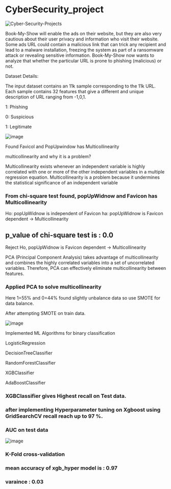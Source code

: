 # CyberSecurity_project


![Cyber-Security-Projects](https://user-images.githubusercontent.com/94167271/189382980-d379944b-732a-4d34-a789-a22dda748881.jpg)


Book-My-Show will enable the ads on their website, but they are also very cautious about their user privacy and information who visit their website. Some ads URL could contain a malicious link that can trick any recipient and lead to a malware installation, freezing the system as part of a ransomware attack or revealing sensitive information. Book-My-Show now wants to analyze that whether the particular URL is prone to phishing (malicious) or not.

Dataset Details: 

The input dataset contains an 11k sample corresponding to the 11k URL. Each sample contains 32 features that give a different and unique description of URL ranging from -1,0,1.

 1: Phishing

 0: Suspicious

 1: Legitimate

![image](https://user-images.githubusercontent.com/94167271/189637556-8cff5731-c127-4f7c-ba31-7034c2b3d237.png)

Found Favicol and PopUpwindow has Multicollinearity

multicollinearity and why it is a problem?

Multicollinearity exists whenever an independent variable is highly correlated with one or more of the other independent variables in a multiple regression equation. Multicollinearity is a problem because it undermines the statistical significance of an independent variable

### From chi-square test  found, popUpWidnow and Favicon has Multicollinearity

Ho: popUpWidnow is independent of Favicon
ha: popUpWidnow is Favicon dependent -> Multicollinearity

p_value of chi-square test is : 0.0
---------------------------------------------------------
Reject Ho, popUpWidnow is Favicon dependent -> Multicollinearity

PCA (Principal Component Analysis) takes advantage of multicollinearity and combines the highly correlated variables into a set of uncorrelated variables. Therefore, PCA can effectively eliminate multicollinearity between features.

### Applied PCA to solve multicollinearity

Here 1=55% and 0=44% found slightly unbalance data so use SMOTE for data balance.

After attempting SMOTE on train data.

![image](https://user-images.githubusercontent.com/94167271/189640166-616133a7-a18f-4369-8bfe-e2c797984fe1.png)

Implemented ML Algorithms for binary classification

   LogisticRegression

   DecisionTreeClassifier

   RandomForestClassifier

   XGBClassifier

   AdaBoostClassifier

### XGBClassifier gives Highest recall on Test data.
### after implementing Hyperparameter tuning on Xgboost using GridSearchCV recall reach up to 97 %.

### AUC on test data
![image](https://user-images.githubusercontent.com/94167271/189651768-58055b7d-5eb6-4eb3-8b3d-65cdb43c89c4.png)

### K-Fold cross-validation

### mean accuracy of xgb_hyper model is :  0.97
### varaince : 0.03

